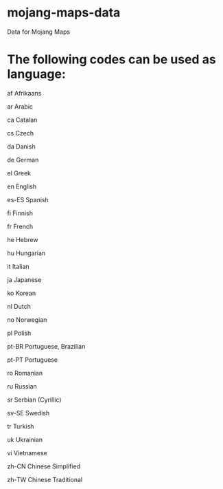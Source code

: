# mojang-maps-data
Data for Mojang Maps

# The following codes can be used as language:
af
Afrikaans

ar
Arabic

ca
Catalan

cs
Czech

da
Danish

de
German

el
Greek

en
English

es-ES
Spanish

fi
Finnish

fr
French

he
Hebrew

hu
Hungarian

it
Italian

ja
Japanese

ko
Korean

nl
Dutch

no
Norwegian

pl
Polish

pt-BR
Portuguese, Brazilian

pt-PT
Portuguese

ro
Romanian

ru
Russian

sr
Serbian (Cyrillic)

sv-SE
Swedish

tr
Turkish

uk
Ukrainian

vi
Vietnamese

zh-CN
Chinese Simplified

zh-TW
Chinese Traditional
